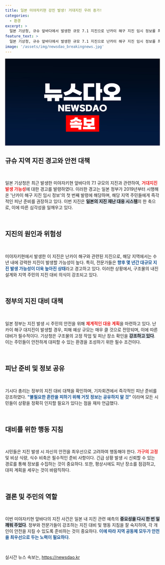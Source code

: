 ```yaml
---
title: 일본 미야자키현 강진 발생! 거대지진 우려 증가!
categories:
  - 환경
excerpt: >
  일본 기상청, 규슈 앞바다에서 발생한 규모 7.1 지진으로 난카이 해구 지진 임시 정보를 최초 발령! 전문가들은 거대지진 우려를 경고하며, 기시다 총리는 철저한 피난 준비를 당부했습니다. 지금, 당신의 안전을 위해 필수 정보 확인하세요!
feature_text: >
  일본 기상청, 규슈 앞바다에서 발생한 규모 7.1 지진으로 난카이 해구 지진 임시 정보를 최초 발령! 전문가들은 거대지진 우려를 경고하며, 기시다 총리는 철저한 피난 준비를 당부했습니다. 지금, 당신의 안전을 위해 필수 정보 확인하세요!
image: '/assets/img/newsdao_breakingnews.jpg'
---
```


<p><img src="/assets/img/newsdao_breakingnews.jpg" alt="bookingtag 속보" /></p>

<h2 data-ke-size="size26">규슈 지역 지진 경고와 안전 대책</h2>

<p data-ke-size="size16">&nbsp;</p>

<p>일본 기상청은 최근 발생한 미야자키현 앞바다의 7.1 규모의 지진과 관련하여, <b><span style="color: #ee2323;">거대지진 발생 가능성</span></b>에 대한 경고를 발령하였다. 이러한 경고는 일본 정부가 2019년부터 시행해 온 '난카이 해구 지진 임시 정보'의 첫 번째 발령에 해당하며, 해당 지역 주민들에게 즉각적인 피난 준비를 권장하고 있다. 이번 지진은 <b><span style="background-color: #21538527;">일본의 지진 재난 대응 시스템</span></b>의 한 축으로, 이에 따른 심각성을 일깨우고 있다. </p>

<p data-ke-size="size16">&nbsp;</p>

<h2 data-ke-size="size26">지진의 원인과 위험성</h2>

<p data-ke-size="size16">&nbsp;</p>

<p>미야자키현에서 발생한 이 지진은 난카이 해구와 관련된 지진으로, 해당 지역에서는 수 년 내에 강력한 지진이 발생할 가능성이 높다. 특히, 전문가들은 <b><span style="color: #1a5490;">향후 몇 년간 대규모 지진 발생 가능성이 더욱 높아진 상태</span></b>라고 경고하고 있다. 이러한 상황에서, 구조물의 내진 설계와 지역 주민의 지진 대비 의식이 강조되고 있다. </p>

<p data-ke-size="size16">&nbsp;</p>

<h2 data-ke-size="size26">정부의 지진 대비 대책</h2>

<p data-ke-size="size16">&nbsp;</p>

<p>일본 정부는 지진 발생 시 주민의 안전을 위해 <b><span style="color: #ee2323;">체계적인 대응 계획</span></b>을 마련하고 있다. 난카이 해구 대지진이 발생할 경우, 피해 예상 규모는 매우 클 것으로 전망되며, 이에 따른 대비가 필수적이다. 기상청은 구조물의 고정 작업 및 피난 장소 확인을 <b><span style="background-color: #21538527;">강조하고 있다</span></b>. 이는 주민들이 안전하게 대피할 수 있는 환경을 조성하기 위한 필수 조건이다.</p>

<p data-ke-size="size16">&nbsp;</p>

<h2 data-ke-size="size26">피난 준비 및 정보 공유</h2>

<p data-ke-size="size16">&nbsp;</p>

<p>기시다 총리는 정부의 지진 대비 대책을 확인하며, 기자회견에서 즉각적인 피난 준비를 강조하였다. <b><span style="color: #1a5490;">"불필요한 혼란을 피하기 위해 거짓 정보는 공유하지 말 것" </span></b>이라며 모든 시민들이 상황을 정확히 인지할 필요가 있다는 점을 재차 언급했다. </p>

<p data-ke-size="size16">&nbsp;</p>

<h2 data-ke-size="size26">대비를 위한 행동 지침</h2>

<p data-ke-size="size16">&nbsp;</p>

<p>시민들은 지진 발생 시 자신의 안전을 최우선으로 고려하여 행동해야 한다. <b><span style="color: #ee2323;">가구의 고정</span></b> 및 비상 식량, 식수 비축은 필수적인 준비 사항이다. 긴급 상황 발생 시 신뢰할 수 있는 경로를 통해 정보를 수집하는 것이 중요하다. 또한, 평상시에도 피난 장소를 점검하고, 대피 계획을 세우는 것이 바람직하다. </p>

<p data-ke-size="size16">&nbsp;</p>

<h2 data-ke-size="size26">결론 및 주민의 역할</h2>

<p data-ke-size="size16">&nbsp;</p>

<p>이번 미야자키현 앞바다의 지진 사건은 일본 내 지진 관련 예측의 <b><span style="background-color: #21538527;">중요성을 다시 한 번 일깨워 주었다</span></b>. 정부와 전문가들이 강조하는 지진 대비 및 행동 지침을 잘 숙지하여, 각 개인이 안전을 지킬 수 있도록 준비하는 것이 중요하다. <b><span style="color: #1a5490;">이에 따라 지역 공동체 모두가 안전을 최우선으로 두는 노력이 필요하다</span></b>. </p>

<p data-ke-size="size16">&nbsp;</p>
실시간 뉴스 속보는, <a href="https://newsdao.kr" rel="dofollow">https://newsdao.kr</a>


